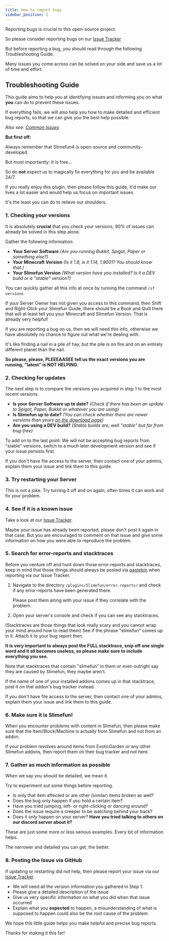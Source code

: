 ```yaml
---
title: How to report bugs
sidebar_position: 5
---
```


Reporting bugs is crucial to this open-source project.

So please consider reporting bugs on our [Issue Tracker](https://github.com/Slimefun/Slimefun4/issues)

But before reporting a bug, you should read through the following Troubleshooting Guide.

Many issues you come across can be solved on your side and save us a lot of time and effort.

## Troubleshooting Guide

This guide aims to help you at identifying issues and informing you on what **you** can do to prevent these issues.

If everything fails, we will also help you how to make detailed and efficient bug reports, so that we can give you the best help possible.

_Also see: [Common Issues](Common-Issues)_

**But first off:**

Always remember that Slimefun4 is open-source and community-developed.

But most importantly: It is free...

So do **not** expect us to magically fix everything for you and be available 24/7.

If you really enjoy this plugin, then please follow this guide, it'd make our lives a lot easier and would help us focus on important issues.

It's the least you can do to relieve our shoulders.

### 1. Checking your versions

It is absolutely **crucial** that you check your versions, 90% of issues can already be solved in this step alone.

Gather the following information:

* **Your Server Software** _(Are you running Bukkit, Spigot, Paper or something else?)_
* **Your Minecraft Version** _(Is it 1.8, is it 1.14, 1.9001? You should know that.)_
* **Your Slimefun Version** _(What version have you installed? Is it a DEV build or a "stable" version?)_

You can quickly gather all this info at once by running the command `/sf versions`.

If your Server Owner has not given you access to this command, then Shift and Right-Click your Slimefun Guide, there should be a Book and Quill there that will at least tell you your Minecraft and Slimefun Version. That is already very helpful!

If you are reporting a bug on us, then we will need this info, otherwise we have absolutely no chance to figure out what we're dealing with.

It's like finding a nail in a pile of hay, but the pile is on fire and on an entirely different planet than the nail.

**So please, please, PLEEEAASEE tell us the exact versions you are running, "latest" is NOT HELPING**.

### 2. Checking for updates

The next step is to compare the versions you acquired in step 1 to the most recent versions.

* **Is your Server Software up to date?** _(Check if there has been an update to Spigot, Paper, Bukkit or whatever you are using)_
* **Is Slimefun up to date?** _(You can check whether there are newer versions than yours [on the download page](https://thebusybiscuit.github.io/builds/TheBusyBiscuit/Slimefun4/master/))_
* **Are you using a DEV build?** _(Stable builds are, well "stable" but far from bug-free)_

To add on to the last point: We will not be accepting bug reports from "stable" versions, switch to a much later development version and see if your issue persists first.

If you don't have file access to the server, then contact one of your admins, explain them your issue and link them to this guide.

### 3. Try restarting your Server

This is not a joke. Try turning it off and on again, often times it can work and fix your problem.

### 4. See if it is a known issue

Take a look at our [Issue Tracker](https://github.com/Slimefun/Slimefun4/issues).

Maybe your issue has already been reported, please don't post it again in that case.
But you are encouraged to comment on that issue and give some information on how you were able to reproduce the problem.

### 5. Search for error-reports and stacktraces

Before you venture off and hunt down those error-reports and stacktraces, keep in mind that those things should always be posted via [pastebin](https://pastebin.com/) when reporting via our Issue Tracker.

1. Navigate to the directory `/plugins/Slimefun/error-reports/` and check if any error-reports have been generated there.

   Please post them along with your issue if they correlate with the problem.

2. Open your server's console and check if you can see any stacktraces.

(Stacktraces are those things that look really scary and you cannot wrap your mind around how to read them)
See if the phrase "slimefun" comes up in it. Attach it to your bug report then.

**It is very important to always post the FULL stacktrace, snip off one single word and it all becomes useless, so please make sure to include everything you see.**

Note that stacktraces that contain "slimefun" in them or even outright say they are caused by Slimefun, they maybe aren't.

If the name of one of your installed addons comes up in that stacktrace, post it on that addon's bug tracker instead.

If you don't have file access to the server, then contact one of your admins, explain them your issue and link them to this guide.

### 6. Make sure it is Slimefun!

When you encounter problems with content in Slimefun, then please make sure that the Item/Block/Machine is actually from Slimefun and not from an addon.

If your problem revolves around items from ExoticGarden or any other Slimefun addons, then report them on their bug tracker and not here.

### 7. Gather as much information as possible

When we say you should be detailed, we mean it.

Try to experiment out some things before reporting.

* Is only that item affected or are other (similar) items broken as well?
* Does the bug only happen if you hold a certain item?
* Have you tried jumping, left- or right-clicking or dancing around?
* Does the issue require a creeper to be watching behind your back?
* Does it only happen on your server? **Have you tried talking to others on our discord server about it?**

These are just some more or less serious examples. Every bit of information helps.

The narrower and detailed you can get, the better.

### 8. Posting the Issue via GitHub

If updating or restarting did not help, then please report your issue via our [Issue Tracker](https://github.com/Slimefun/Slimefun4/issues/).

* We will need all the version information you gathered in Step 1.
* Please give a detailed description of the issue
* Give us very specific information on what you did when that issue occurred
* Explain what you **expected** to happen, a misunderstanding of what is supposed to happen could also be the root cause of the problem

We hope this little guide helps you make helpful and precise bug reports.

Thanks for making it this far!
